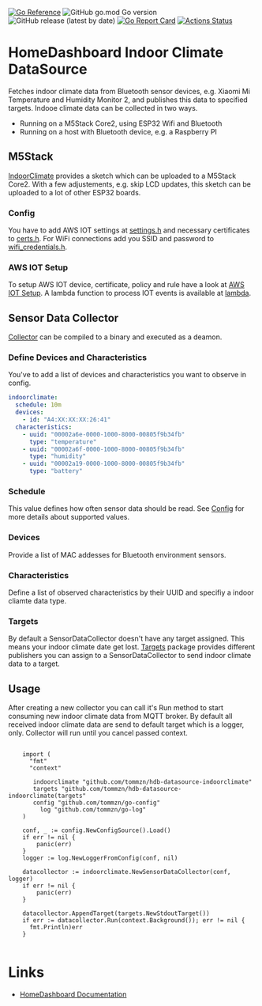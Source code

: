 [![Go Reference](https://pkg.go.dev/badge/github.com/tommzn/hdb-datasource-indoorclimate.svg)](https://pkg.go.dev/github.com/tommzn/hdb-datasource-indoorclimate)
![GitHub go.mod Go version](https://img.shields.io/github/go-mod/go-version/tommzn/hdb-datasource-indoorclimate)
![GitHub release (latest by date)](https://img.shields.io/github/v/release/tommzn/hdb-datasource-indoorclimate)
[![Go Report Card](https://goreportcard.com/badge/github.com/tommzn/hdb-datasource-indoorclimate)](https://goreportcard.com/report/github.com/tommzn/hdb-datasource-indoorclimate)
[![Actions Status](https://github.com/tommzn/hdb-datasource-indoorclimate/actions/workflows/go.pkg.auto-ci.yml/badge.svg)](https://github.com/tommzn/hdb-datasource-indoorclimate/actions)

# HomeDashboard Indoor Climate DataSource
Fetches indoor climate data from Bluetooth sensor devices, e.g. Xiaomi Mi Temperature and Humidity Monitor 2, and publishes this data to specified targets. Indooe climate data can be collected in two ways. 
- Running on a M5Stack Core2, using ESP32 Wifi and Bluetooth
- Running on a host with Bluetooth device, e.g. a Raspberry PI 

## M5Stack
[IndoorClimate](https://github.com/tommzn/hdb-datasource-indoorclimate/tree/main/iot/esp32/indoorclimate) provides a sketch which can be uploaded to a M5Stack Core2. With a few adjustements, e.g. skip LCD updates, this sketch can be uploaded to a lot of other ESP32 boards.

### Config 
You have to add AWS IOT settings at [settings.h](https://github.com/tommzn/hdb-datasource-indoorclimate/tree/main/iot/esp32/indoorclimate/settings.h) and necessary certificates to [certs.h](https://github.com/tommzn/hdb-datasource-indoorclimate/tree/main/iot/esp32/indoorclimate/certs.h). For WiFi connections add you SSID and password to [wifi_credentials.h](https://github.com/tommzn/hdb-datasource-indoorclimate/blob/main/iot/esp32/indoorclimate/wifi_credentials.h).

### AWS IOT Setup
To setup AWS IOT device, certificate, policy and rule have a look at [AWS IOT Setup](https://github.com/tommzn/hdb-datasource-indoorclimate/tree/main/iot/cfn). A lambda function to process IOT events is available at [lambda](https://github.com/tommzn/hdb-datasource-indoorclimate/tree/main/lambda).

## Sensor Data Collector
[Collector](https://github.com/tommzn/hdb-datasource-indoorclimate/tree/main/iot/esp32/collector) can be compiled to a binary and executed as a deamon.

### Define Devices and Characteristics
You've to add a list of devices and characteristics you want to observe in config.
```yaml
indoorclimate:
  schedule: 10m
  devices:
    - id: "A4:XX:XX:XX:26:41"
  characteristics:
    - uuid: "00002a6e-0000-1000-8000-00805f9b34fb"
      type: "temperature"
    - uuid: "00002a6f-0000-1000-8000-00805f9b34fb"
      type: "humidity"
    - uuid: "00002a19-0000-1000-8000-00805f9b34fb"
      type: "battery"
```
### Schedule
This value defines how often sensor data should be read. See [Config](https://github.com/tommzn/go-config) for more details about supported values.

### Devices
Provide a list of MAC addesses for Bluetooth environment sensors.

### Characteristics
Define a list of observed characteristics by their UUID and specifiy a indoor cliamte data type.

### Targets
By default a SensorDataCollector doesn't have any target assigned. This means your indoor climate date get lost. [Targets](https://github.com/tommzn/hdb-datasource-indoorclimate/tree/main/targets) package provides different publishers you can assign to a SensorDataCollector to send indoor climate data to a target.

## Usage
After creating a new collector you can call it's Run method to start consuming new indoor climate data from MQTT broker. By default all received indoor climate data are send
to default target which is a logger, only. Collector will run until you cancel passed context.
```golang

    import (
      "fmt"
      "context"

       indoorclimate "github.com/tommzn/hdb-datasource-indoorclimate"  
       targets "github.com/tommzn/hdb-datasource-indoorclimate(targets"  
       config "github.com/tommzn/go-config"
	     log "github.com/tommzn/go-log"
    )
    
    conf, _ := config.NewConfigSource().Load()
    if err != nil {
        panic(err)
    }
    logger := log.NewLoggerFromConfig(conf, nil)

    datacollector := indoorclimate.NewSensorDataCollector(conf, logger)
    if err != nil {
        panic(err)
    }

    datacollector.AppendTarget(targets.NewStdoutTarget())
    if err := datacollector.Run(context.Background()); err != nil {
      fmt.Println)err  
    }
    
```

# Links
- [HomeDashboard Documentation](https://github.com/tommzn/hdb-docs/wiki)
